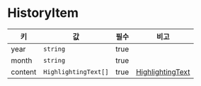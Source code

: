 # HistoryItem

| 키 | 값 | 필수 | 비고 |
| --- | --- | --- | --- |
| year | `string` | true | |
| month | `string` | true | |
| content | `HighlightingText[]` | true | [HighlightingText](./highlighting-text.md) |
